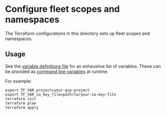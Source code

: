 # Configure fleet scopes and namespaces

The Terraform configurations in this directory sets up fleet scopes and namespaces.

## Usage

See the [variable definitions file] for an exhaustive list of variables.
These can be provided as [command line variables] at runtime.

For example:
```shell
export TF_VAR_project=your-gcp-project
export TF_VAR_sa_key_file=path/to/your-sa-key-file
terraform init
terraform plan
terraform apply
```

[variable definitions file]: ./variables.tf
[command line variables]: https://www.terraform.io/language/values/variables#variables-on-the-command-line
